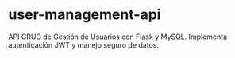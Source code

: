 # user-management-api
API CRUD de Gestión de Usuarios con Flask y MySQL. Implementa autenticación JWT y manejo seguro de datos.
